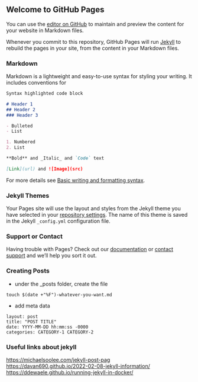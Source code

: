 ## Welcome to GitHub Pages

You can use the [editor on GitHub](https://github.com/rchurro/dubs/edit/gh-pages/index.md) to maintain and preview the content for your website in Markdown files.

Whenever you commit to this repository, GitHub Pages will run [Jekyll](https://jekyllrb.com/) to rebuild the pages in your site, from the content in your Markdown files.

### Markdown

Markdown is a lightweight and easy-to-use syntax for styling your writing. It includes conventions for

```markdown
Syntax highlighted code block

# Header 1
## Header 2
### Header 3

- Bulleted
- List

1. Numbered
2. List

**Bold** and _Italic_ and `Code` text

[Link](url) and ![Image](src)
```

For more details see [Basic writing and formatting syntax](https://docs.github.com/en/github/writing-on-github/getting-started-with-writing-and-formatting-on-github/basic-writing-and-formatting-syntax).

### Jekyll Themes

Your Pages site will use the layout and styles from the Jekyll theme you have selected in your [repository settings](https://github.com/rchurro/dubs/settings/pages). The name of this theme is saved in the Jekyll `_config.yml` configuration file.

### Support or Contact

Having trouble with Pages? Check out our [documentation](https://docs.github.com/categories/github-pages-basics/) or [contact support](https://support.github.com/contact) and we’ll help you sort it out.


### Creating Posts
- under the _posts folder, create the file
```
touch $(date +"%F")-whatever-you-want.md
```
- add meta data
```
layout: post
title: "POST TITLE"
date: YYYY-MM-DD hh:mm:ss -0000
categories: CATEGORY-1 CATEGORY-2
```

### Useful links about jekyll
https://michaelsoolee.com/jekyll-post-pag
https://davan690.github.io/2022-02-08-jekyll-information/
https://ddewaele.github.io/running-jekyll-in-docker/
